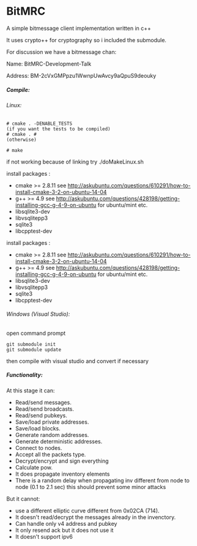 # BitMRC
A simple bitmessage client implementation written in c++

It uses crypto++ for cryptography so i included the submodule.

For discussion we have a bitmessage chan:

Name: BitMRC-Development-Talk

Address: BM-2cVxGMPpzu1WwnpUwAvcy9aQpuS9deouky


##### Compile:
###### Linux:
```
# cmake . -DENABLE_TESTS
(if you want the tests to be compiled)
# cmake . #
(otherwise)

# make
```
if not working because of linking try ./doMakeLinux.sh

install packages :
- cmake >= 2.8.11
  see http://askubuntu.com/questions/610291/how-to-install-cmake-3-2-on-ubuntu-14-04
- g++ >= 4.9
  see http://askubuntu.com/questions/428198/getting-installing-gcc-g-4-9-on-ubuntu for ubuntu/mint etc.
- libsqlite3-dev
- libvsqlitepp3
- sqlite3
- libcpptest-dev

install packages :
- cmake >= 2.8.11
  see http://askubuntu.com/questions/610291/how-to-install-cmake-3-2-on-ubuntu-14-04
- g++ >= 4.9
  see http://askubuntu.com/questions/428198/getting-installing-gcc-g-4-9-on-ubuntu for ubuntu/mint etc.
- libsqlite3-dev
- libvsqlitepp3
- sqlite3
- libcpptest-dev

###### Windows (Visual Studio):
open command prompt
```
git submodule init
git submodule update
```
then compile with visual studio and convert if necessary

##### Functionality:

At this stage it can:
+ Read/send messages.
+ Read/send broadcasts.
+ Read/send pubkeys.
+ Save/load private addresses.
+ Save/load blocks.
+ Generate random addresses.
+ Generate deterministic addresses.
+ Connect to nodes.
+ Accept all the packets type.
+ Decrypt/encrypt and sign everything 
+ Calculate pow.
+ It does propagate inventory elements
+ There is a random delay when propagating inv different from node to node (0.1 to 2.1 sec) this should prevent some minor attacks

But it cannot:
+ use a different elliptic curve different from 0x02CA (714).
+ It doesn't read/decrypt the messages already in the invenctory.
+ Can handle only v4 address and pubkey
+ It only resend ack but it does not use it
+ It doesn't support ipv6
